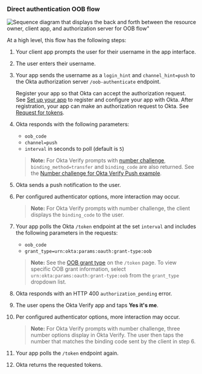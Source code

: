 ### Direct authentication OOB flow

<div class="three-quarter">

![Sequence diagram that displays the back and forth between the resource owner, client app, and authorization server for OOB flow"](/img/authorization/oauth-oob-grant-flow.png)

</div>

<!-- Source for image. Generated using http://www.plantuml.com/plantuml/uml/
@startuml
skinparam monochrome true
actor "User" as user
participant "Client App (Your app)" as client
participant "Authorization Server (Okta) " as okta

autonumber "<b>#."
client -> user: Prompts user for username
user -> client: Enters username
client -> okta: Sends OOB authentication request to `/oob-authenticate`
okta -> client: Sends `oob_code`, `interval`, other parameters required by authenticator
okta -> user: Sends push notification
user <-> client: Per configured authenticator options, more interaction may occur
client -> okta: Polls `/token` at set `interval` with `oob_code`, `grant_type`
okta -> client: Responds with HTTP 400 `authorization_pending`
user -> okta: Opens the Okta Verify app and taps **Yes it's me**
user <-> okta: Per configured authenticator options, more interaction may occur
client -> okta: Polls `/token` endpoint
okta -> client: Responds with access token (optionally refresh token)
@enduml
-->

At a high level, this flow has the following steps:

1. Your client app prompts the user for their username in the app interface.
1. The user enters their username.
1. Your app sends the username as a `login_hint` and `channel_hint=push` to the Okta authorization server `/oob-authenticate` endpoint.

    Register your app so that Okta can accept the authorization request. See [Set up your app](#set-up-your-app) to register and configure your app with Okta. After registration, your app can make an authorization request to Okta. See [Request for tokens](#request-for-tokens).

1. Okta responds with the following parameters:
   * `oob_code`
   * `channel=push`
   * `interval` in seconds to poll (default is `5`)

   >**Note:** For Okta Verify prompts with [number challenge](https://help.okta.com/okta_help.htm?type=oie&id=ext-config-okta-verify-options), `binding_method=transfer` and `binding_code` are also returned. See the [Number challenge for Okta Verify Push example](#number-challenge-for-okta-verify-push-example).

1. Okta sends a push notification to the user.
1. Per configured authenticator options, more interaction may occur.

   >**Note:** For Okta Verify prompts with number challenge, the client displays the `binding_code` to the user.

1. Your app polls the Okta `/token` endpoint at the set `interval` and includes the following parameters in the requests:
   * `oob_code`
   * `grant_type=urn:okta:params:oauth:grant-type:oob`

   >**Note:** See the [OOB grant type](https://developer.okta.com/docs/api/openapi/okta-oauth/oauth/tag/OrgAS/#tag/OrgAS/operation/token) on the `/token` page. To view specific OOB grant information, select `urn:okta:params:oauth:grant-type:oob` from the `grant_type` dropdown list.

1. Okta responds with an HTTP 400 `authorization_pending` error.
1. The user opens the Okta Verify app and taps **Yes it's me**.
1. Per configured authenticator options, more interaction may occur.

   >**Note:** For Okta Verify prompts with number challenge, three number options display in Okta Verify. The user then taps the number that matches the binding code sent by the client in step 6.

1. Your app polls the `/token` endpoint again.
1. Okta returns the requested tokens.
